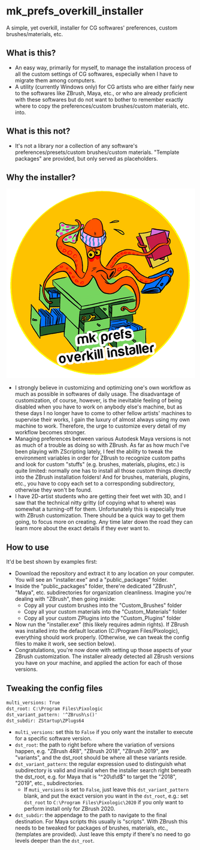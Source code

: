 # mk_prefs_overkill_installer
A simple, yet overkill, installer for CG softwares' preferences, custom brushes/materials, etc.

## What is this?

- An easy way, primarily for myself, to manage the installation process of all the custom settings of CG softwares, especially when I have to migrate them among computers.
- A utility (currently Windows only) for CG artists who are either fairly new to the softwares like ZBrush, Maya, etc., or who are already proficient with these softwares but do not want to bother to remember exactly where to copy the preferences/custom brushes/custom materials, etc. into.

## What is this not?

- It's not a library nor a collection of any software's preferences/presets/custom brushes/custom materials. "Template packages" are provided, but only served as placeholders.

## Why the installer?

![](./img/mk_prefs_overkill_installer_mascot.png)

- I strongly believe in customizing and optimizing one's own workflow as much as possible in softwares of daily usage. The disadvantage of customization, of course, however, is the inevitable feeling of being disabled when you have to work on anybody else's machine, but as these days I no longer have to come to other fellow artists' machines to supervise their works, I gain the luxury of almost always using my own machine to work. Therefore, the urge to customize every detail of my workflow becomes stronger.
- Managing preferences between various Autodesk Maya versions is not as much of a trouble as doing so with ZBrush. As far as how much I've been playing with ZScripting lately, I feel the ability to tweak the environment variables in order for ZBrush to recognize custom paths and look for custom "stuffs" (e.g. brushes, materials, plugins, etc.) is quite limited: normally one has to install all those custom things directly into the ZBrush installation folders! And for brushes, materials, plugins, etc., you have to copy each set to a corresponding subdirectory, otherwise they won't be found.
- I have 2D-artist students who are getting their feet wet with 3D, and I saw that the technical nitty gritty (of copying what to where) was somewhat a turning-off for them. Unfortunately this is especially true with ZBrush customization. There should be a quick way to get them going, to focus more on creating. Any time later down the road they can learn more about the exact details if they ever want to.

## How to use

It'd be best shown by examples first:

- Download the repository and extract it to any location on your computer. You will see an "installer.exe" and a "public_packages" folder.
- Inside the "public_packages" folder, there're dedicated "ZBrush", "Maya", etc. subdirectories for organization cleanliness. Imagine you're dealing with "ZBrush", then going inside:
    - Copy all your custom brushes into the "Custom_Brushes" folder
    - Copy all your custom materials into the "Custom_Materials" folder
    - Copy all your custom ZPlugins into the "Custom_Plugins" folder
- Now run the "installer.exe" (this likely requires admin rights). If ZBrush was installed into the default location (C:/Program Files/Pixologic), everything should work properly. (Otherwise, we can tweak the config files to make it work, see section below).
- Congratulations, you're now done with setting up those aspects of your ZBrush customization. The installer already detected all ZBrush versions you have on your machine, and applied the action for each of those versions.

## Tweaking the config files

    multi_versions: True
    dst_root: C:\Program Files\Pixologic
    dst_variant_pattern: '^ZBrush\s()'
    dst_subdir: ZStartup\ZPlugs64

- `multi_versions`: set this to `False` if you only want the installer to execute for a specific software version.
- `dst_root`: the path to right before where the variation of versions happen, e.g. "ZBrush 4R8", "ZBrush 2018", "ZBrush 2019", are "variants", and the dst_root should be where all these variants reside.
- `dst_variant_pattern`: the regular expression used to distinguish what subdirectory is valid and invalid when the installer search right beneath the dst_root, e.g. for Maya that is "^20\d\d$" to target the "2018", "2019", etc., subdirectories.
    - If `muti_versions` is set to `False`, just leave this `dst_variant_pattern` blank, and put the exact version you want in the `dst_root`, e.g.: set `dst_root` to `C:\Program Files\Pixologic\2020` if you only want to perform install only for ZBrush 2020.
- `dst_subdir`: the appendage to the path to navigate to the final destination. For Maya scripts this usually is "scripts". With ZBrush this needs to be tweaked for packages of brushes, materials, etc., (templates are provided). Just leave this empty if there's no need to go levels deeper than the `dst_root`.
